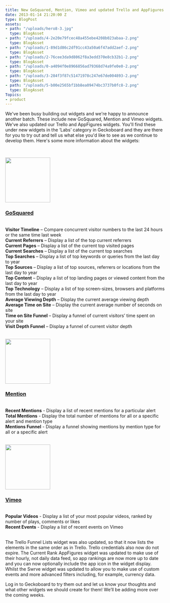 ```yaml
---
title: New GoSquared, Mention, Vimeo and updated Trello and AppFigures widgets
date: 2013-01-14 21:20:00 Z
type: BlogPost
assets:
- path: "/uploads/hero8-3.jpg"
  type: BlogAsset
- path: "/uploads/4-2e20e79fcec48a455ebe4208b023abaa-2.png"
  type: BlogAsset
- path: "/uploads/1-89d1d86c2df91cc43a50a6f47add2aef-2.png"
  type: BlogAsset
- path: "/uploads/2-76cee3da9d8062f8a3edd370e8cb32b1-2.png"
  type: BlogAsset
- path: "/uploads/0-a4094f0e8966856ad79368d74a9fe0e0-2.png"
  type: BlogAsset
- path: "/uploads/3-284f3f87c51471978c247e67de004893-2.png"
  type: BlogAsset
- path: "/uploads/5-b00e2565bf1bb8ea09474bc3737b0fc8-2.png"
  type: BlogAsset
Topics:
- product
---
```


<p>We've been busy building out widgets and we're happy to announce another batch. These include new GoSquared, Mention and Vimeo widgets. We've also updated our Trello and AppFigures widgets. You'll find these under new widgets in the ‘Labs’ category in Geckoboard and they are there for you to try out and tell us what else you'd like to see as we continue to develop them. Here's some more information about the widgets:</p>
<p>  </p>

<p><img alt="" class="wp-float-right" height="142" src="/uploads/1-89d1d86c2df91cc43a50a6f47add2aef-2.png" title="89d1d86c2df91cc43a50a6f47add2aef" width="142"><br></p><h3><a href="https://www.geckoboard.com/integrations/gosquared/">GoSquared</a></h3><br><strong>Visitor Timeline</strong> – Compare concurrent visitor numbers to the last 24 hours or the same time last week<br><strong>Current Referrers</strong> – Display a list of the top current referrers<br><strong>Current Pages</strong> – Display a list of the current top visited pages<br><strong>Current Searches</strong> – Display a list of the current top searches<br><strong>Top Searches</strong> – Display a list of top keywords or queries from the last day to year<br><strong>Top Sources</strong> – Display a list of top sources, referrers or locations from the last day to year<br><strong>Top Content</strong> – Display a list of top landing pages or viewed content from the last day to year<br><strong>Top Technology</strong> – Display a list of top screen-sizes, browsers and platforms from the last day to year<br><strong>Average Viewing Depth</strong> – Display the current average viewing depth<br><strong>Average Time on Site</strong> – Display the current average number of seconds on site<br><strong>Time on Site Funnel</strong> – Display a funnel of current visitors’ time spent on your site<br><strong>Visit Depth Funnel</strong> – Display a funnel of current visitor depth<br> 

<p><img alt="" class="wp-float-right" height="142" src="/uploads/2-76cee3da9d8062f8a3edd370e8cb32b1-2.png" title="76cee3da9d8062f8a3edd370e8cb32b1" width="142"><br></p><h3><a href="http://www.geckoboard.com/mention-widget/">Mention</a></h3><br><strong>Recent Mentions</strong> - Display a list of recent mentions for a particular alert<br><strong>Total Mentions</strong> - Display the total number of mentions for all or a specific alert and mention type<br><strong>Mentions Funnel</strong> - Display a funnel showing mentions by mention type for all or a specific alert<br> 

<p><img alt="" class="wp-float-right" height="142" src="/uploads/4-2e20e79fcec48a455ebe4208b023abaa-2.png" title="2e20e79fcec48a455ebe4208b023abaa" width="142"><br></p><h3><a href="http://www.geckoboard.com/vimeo-widget">Vimeo</a></h3><br><strong>Popular Videos</strong> - Display a list of your most popular videos, ranked by number of plays, comments or likes<br><strong>Recent Events</strong> - Display a list of recent events on Vimeo<br>  

<p>The Trello Funnel Lists widget was also updated, so that it now lists the elements in the same order as in Trello. Trello credentials also now do not expire. The Current Rank AppFigures widget was updated to make use of their hourly, not daily data feed, so app rankings are now more up to date and you can now optionally include the app icon in the widget display. Whilst the Swrve widget was updated to allow you to make use of custom events and more advanced filters including, for example, currency data.</p>
<p>Log in to Geckoboard to try them out and let us know your thoughts and what other widgets we should create for them! We’ll be adding more over the coming weeks.</p>
